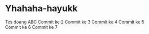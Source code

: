 # Yhahaha-hayukk
Tes doang
ABC
Commit ke 2
Commit ke 3
Commit ke 4
Commit ke 5
Commit ke 6
Commit ke 7
